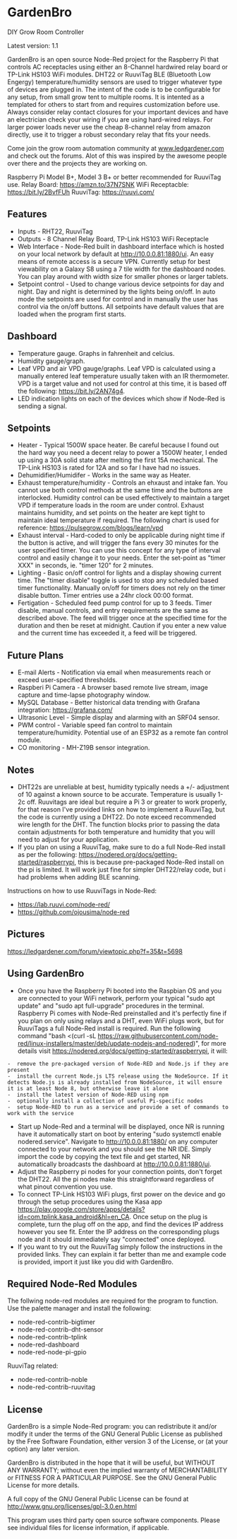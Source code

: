 GardenBro
======

DIY Grow Room Controller

Latest version: 1.1

GardenBro is an open source Node-Red project for the Raspberry Pi that controls AC receptacles using either an 8-Channel hardwired relay board or TP-Link HS103 WiFi modules. DHT22 or RuuviTag BLE (Bluetooth Low Engergy) temperature/humidity sensors are used to trigger whatever type of devices are plugged in. The intent of the code is to be configurable for any setup, from small grow tent to multiple rooms. It is intented as a templated for others to start from and requires customization before use. Always consider relay contact closures for your important devices and have an electrician check your wiring if you are using hard-wired relays. For larger power loads never use the cheap 8-channel relay from amazon directly, use it to trigger a robust secondary relay that fits your needs.

Come join the grow room automation community at www.ledgardener.com and check out the forums. Alot of this was inspired by the awesome people over there and the projects they are working on.

Raspberry Pi Model B+, Model 3 B+ or better recommended for RuuviTag use.
Relay Board: https://amzn.to/37N7SNK
WiFi Receptacble: https://bit.ly/2BvfFUh
RuuviTag: https://ruuvi.com/

Features
--------

-  Inputs - RHT22, RuuviTag
-  Outputs - 8 Channel Relay Board, TP-Link HS103 WiFi Receptacle 
-  Web Interface - Node-Red built in dashboard interface which is hosted on your local network by default at http://10.0.0.81:1880/ui.    An easy means of remote access is a secure VPN. Currently setup for best viewability on a Galaxy S8 using a 7 tile width for the        dashboard nodes. You can play around with width size for smaller phones or larger tablets. 
-  Setpoint control - Used to change various device setpoints for day and night. Day and night is determined by the lights being on/off.  In auto mode the setpoints are used for control and in manually the user has control via the on/off buttons. All setpoints have          default values that are loaded when the program first starts.

Dashboard
--------

  -  Temperature gauge. Graphs in fahrenheit and celcius.
  -  Humidity gauge/graph.
  -  Leaf VPD and air VPD gauge/graphs. Leaf VPD is calculated using a manually entered leaf temperature usually taken with an IR thermometer. VPD is a target value and not used for control at this time, it is based off the following: https://bit.ly/2AN74g4.
  -  LED indication lights on each of the devices which show if Node-Red is sending a signal.
  
Setpoints
--------

  -  Heater - Typical 1500W space heater. Be careful because I found out the hard way you need a decent relay to power a 1500W heater, I ended up using a 30A solid state after melting the first 15A mechanical. The TP-Link HS103 is rated for 12A and so far I have had        no issues.
  -  Dehumidifier/Humidifer - Works in the same way as Heater.
  -  Exhaust temperature/humidity - Controls an ehxaust and intake fan. You cannot use both control methods at the same time and        the buttons are interlocked. Humidity control can be used effectively to maintain a target VPD if temperature loads in the room are      under control. Exhaust maintains humidity, and set points on the heater are kept tight to maintain ideal temperature if required. The following chart is used for reference: https://pulsegrow.com/blogs/learn/vpd
  -  Exhaust interval - Hard-coded to only be applicable during night time if the button is active, and will trigger the fans every 30 minutes for the user specified timer. You can use this concept for any type of interval control and easily change it to your needs. Enter the set-point as "timer XXX" in seconds, ie. "timer 120" for 2 minutes.
  -  Lighting - Basic on/off control for lights and a display showing current time. The "timer disable" toggle is used to stop any scheduled based timer functionality. Manually on/off for timers does not rely on the timer disable button. Timer entries use a 24hr clock 00:00 format. 
  -  Fertigation - Scheduled feed pump control for up to 3 feeds. Timer disable, manual controls, and entry requirements are the same as described above. The feed will trigger once at the specified time for the duration and then be reset at midnight. Caution if you enter a new value and the current time has exceeded it, a feed will be triggered.
  
Future Plans
------------
  
  -  E-mail Alerts - Notification via email when measurements reach or exceed user-specified thresholds.
  -  Raspberi Pi Camera - A browser based remote live stream, image capture and time-lapse photography window.
  -  MySQL Database - Better historical data trending with Grafana integration: https://grafana.com/
  -  Ultrasonic Level - Simple display and alarming with an SRF04 sensor.
  -  PWM control - Variable speed fan control to maintain temperature/humidity. Potential use of an ESP32 as a remote fan control module.
  -  CO monitoring - MH-Z19B sensor integration.
  
Notes
--------
  -  DHT22s are unreliable at best, humidity typically needs a +/- adjustment of 10 against a known source to be accurate. Temperature is usually 1-2c off. Ruuvitags are ideal but require a Pi 3 or greater to work properly, for that reason I've provided links on how to implement a RuuviTag, but the code is currently using a DHT22. Do note exceed recommended wire length for the DHT. The function blocks prior to passing the data contain adjustments for both temperature and humidity that you will need to adjust for your application.
  -  If you plan on using a RuuviTag, make sure to do a full Node-Red install as per the following: https://nodered.org/docs/getting-started/raspberrypi, this is because pre-packaged Node-Red install on the pi is limited. It will work just fine for simpler DHT22/relay code, but i had problems when adding BLE scanning.

Instructions on how to use RuuviTags in Node-Red:
  -  https://lab.ruuvi.com/node-red/
  -  https://github.com/ojousima/node-red

Pictures
-----------

https://ledgardener.com/forum/viewtopic.php?f=35&t=5698

Using GardenBro
-----------------

  -  Once you have the Raspberry Pi booted into the Raspbian OS and you are connected to your WiFi network, perform your typical "sudo apt update" and "sudo apt full-upgrade" procedures in the terminal. Raspberry Pi comes with Node-Red preinstalled and it's perfectly fine if you plan on only using relays and a DHT, even WiFi plugs work, but for RuuviTags a full Node-Red install is required. Run the following command "bash <(curl -sL https://raw.githubusercontent.com/node-red/linux-installers/master/deb/update-nodejs-and-nodered)", for more details visit https://nodered.org/docs/getting-started/raspberrypi, it will:

    -  remove the pre-packaged version of Node-RED and Node.js if they are present
    -  install the current Node.js LTS release using the NodeSource. If it detects Node.js is already installed from NodeSource, it will ensure it is at least Node 8, but otherwise leave it alone
    -  install the latest version of Node-RED using npm
    -  optionally install a collection of useful Pi-specific nodes
    -  setup Node-RED to run as a service and provide a set of commands to work with the service

  -  Start up Node-Red and a terminal will be displayed, once NR is running have it automatically start on boot by entering "sudo systemctl enable nodered.service". Navigate to http://10.0.0.81:1880/ on any computer connected to your network and you should see the NR IDE. Simply import the code by copying the text file and get started, NR automatically broadcasts the dashboard at http://10.0.0.81:1880/ui.
  -  Adjust the Raspberry pi nodes for your connection points, don't forget the DHT22. All the pi nodes make this straightforward regardless of what pinout convention you use.
  -  To connect TP-Link HS103 WiFi plugs, first power on the device and go through the setup procedures using the Kasa app https://play.google.com/store/apps/details?id=com.tplink.kasa_android&hl=en_CA. Once setup on the plug is complete, turn the plug off on the app, and find the devices IP address however you see fit. Enter the IP address on the corresponding plugs node and it should immediately say "connected" once deployed.
  -  If you want to try out the RuuviTag simply follow the instructions in the provided links. They can explain it far better than me and example code is provided, import it just like you did with GardenBro.
  
Required Node-Red Modules
-----------------

The follwing node-red modules are required for the program to function. Use the palette manager and install the following:
  -  node-red-contrib-bigtimer
  -  node-red-contrib-dht-sensor
  -  node-red-contrib-tplink
  -  node-red-dashboard
  -  node-red-node-pi-gpio

RuuviTag related:
  -  node-red-contrib-noble
  -  node-red-contrib-ruuvitag

License
-------

GardenBro is a simple Node-Red program: you can redistribute it and/or modify it under
the terms of the GNU General Public License as published by the Free
Software Foundation, either version 3 of the License, or (at your
option) any later version.

GardenBro is distributed in the hope that it will be useful, but WITHOUT
ANY WARRANTY; without even the implied warranty of MERCHANTABILITY or
FITNESS FOR A PARTICULAR PURPOSE. See the GNU General Public
License for more details.

A full copy of the GNU General Public License can be found at
http://www.gnu.org/licenses/gpl-3.0.en.html

This program uses third party open source software components.
Please see individual files for license information, if applicable.
